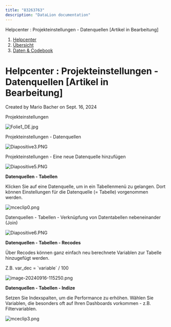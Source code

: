```yaml
---
title: "83263763"
description: "DataLion documentation"
---
```


Helpcenter : Projekteinstellungen - Datenquellen \[Artikel in Bearbeitung\]  

1.  [Helpcenter](index.html)
2.  [Übersicht](2982609.html)
3.  [Daten & Codebook](3440667.html)

# Helpcenter : Projekteinstellungen - Datenquellen \[Artikel in Bearbeitung\]

Created by Mario Bacher on Sept. 16, 2024

Projekteinstellungen

![Folie1_DE.jpg](/img/83066949.jpg?width=760)

Projekteinstellungen - Datenquellen

![Diapositive3.PNG](/img/83066956.png?width=760)

Projekteinstellungen - Eine neue Datenquelle hinzufügen

![Diapositive5.PNG](/img/83066962.png?width=760)

**Datenquellen - Tabellen** 

Klicken Sie auf eine Datenquelle, um in ein Tabellenmenü zu gelangen. Dort können Einstellungen für die Datenquelle (= Tabelle) vorgenommen werden. 

![mceclip0.png](/img/83066968?width=760)

Datenquellen - Tabellen - Verknüpfung von Datentabellen nebeneinander (Join)

![Diapositive6.PNG](/img/83066974.png?width=760)

**Datenquellen - Tabellen - Recodes**

Über Recodes können ganz einfach neu berechnete Variablen zur Tabelle hinzugefügt werden.

Z.B. var\_dec = \`variable\` / 100

![image-20240916-115250.png](/img/83329137.png?width=760)

**Datenquellen - Tabellen - Indize**

Setzen Sie Indexspalten, um die Performance zu erhöhen. Wählen Sie Variablen, die besonders oft auf Ihren Dashboards vorkommen - z.B. Filtervariablen. 

![mceclip3.png](/img/83066980?width=760)